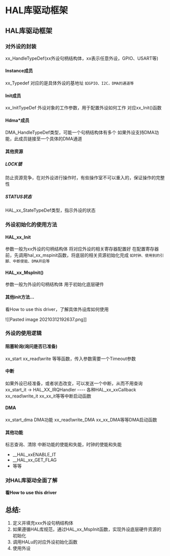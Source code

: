 # HAL库驱动框架
## HAL库驱动框架
### 对外设的封装
xx_HandleTypeDef(xx外设句柄结构体，xx表示任意外设，GPIO、USART等)
#### Instance成员
xx_Typedef
对应的是具体外设的基地址
`如GPIO、I2C，DMA的通道等`
#### Init成员
xx_InitTypeDef
外设对象的工作参数，用于配置外设如何工作
对应xx_Init()函数
#### Hdma\*成员
DMA_HandleTypeDef类型，可能一个句柄结构体有多个
如果外设支持DMA功能，此成员链接至一个具体的DMA通道
#### 其他资源
##### LOCK锁
防止资源竞争，在对外设进行操作时，有些操作室不可以重入的，保证操作的完整性
##### STATUS状态
HAL_xx_StateTypeDef类型，指示外设的状态

### 外设初始化的使用方法
#### HAL_xx_Init
参数一般为xx外设的句柄结构体
将对应外设的相关寄存器配置好
在配置寄存器前，先调用hal_xx_mspinit函数，将底层的相关资源初始化完成
`如时钟、使用到的引脚、中断使能、DMA开启等`

#### HAL_xx_MspInit()
参数一般为外设的句柄结构体
用于初始化底层硬件
#### 其他init方法...
看How to use this driver，了解具体外设库如何使用

![[Pasted image 20210312192637.png]]

### 外设的使用逻辑
#### 阻塞轮询(询问是否已准备)
xx_start
xx_read\\write
等等函数，传入参数需要一个Timeout参数
#### 中断
如果外设已经准备，或者状态改变，可以发送一个中断，从而不用查询
xx_start_it	-> HAL_XX_IRQHandler ---- 各种HAL_xx_xxCallback
xx_read\\write_it
xx_xx_it等等中断启动函数

#### DMA
xx_start_dma DMA功能
xx_read\\write_DMA
xx_xx_DMA等等DMA启动函数

#### 其他功能
标志查询、清除
中断功能的使能和失能，时钟的使能和失能
+ \__HAL_xxENABLE_IT
+ \__HAL_xx_GET_FLAG
+ 等等

### 对HAL库驱动全面了解
**看How to use this driver**


## 总结:
1. 定义并填充xxx外设句柄结构体
2. 如果遵循HAL库规范，通过HAL_xx_MspInit函数，实现外设底层硬件资源的初始化
3. 调用HALu的对应外设初始化函数
4. 使用外设





